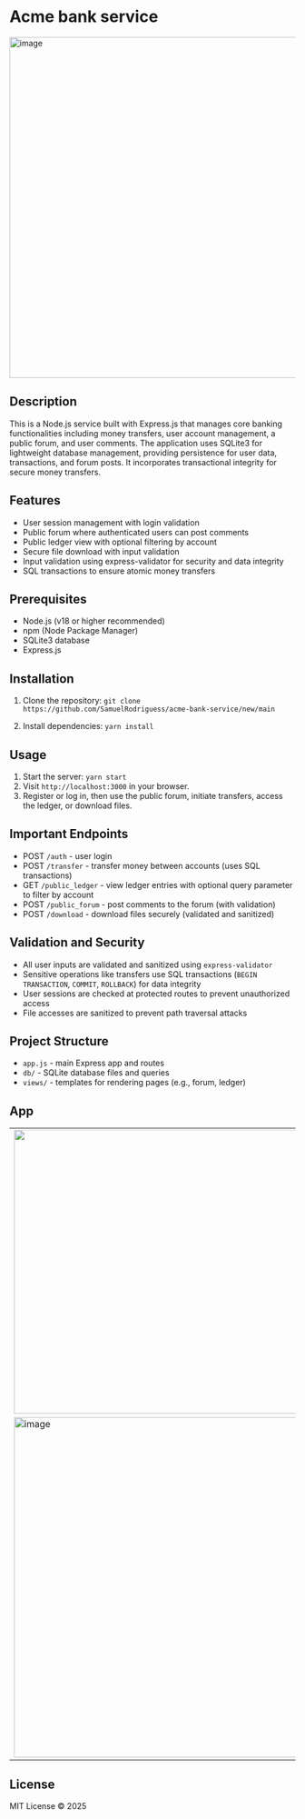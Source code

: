 # Acme bank service
<img width="840" height="600" alt="image" src="https://github.com/user-attachments/assets/f2a776e0-9310-4b03-b29d-3771aedf4c34" />

## Description
This is a Node.js service built with Express.js that manages core banking functionalities including money transfers, user account management, a public forum, and user comments.
The application uses SQLite3 for lightweight database management, providing persistence for user data, transactions, and forum posts. It incorporates transactional integrity
for secure money transfers.
## Features
- User session management with login validation
- Public forum where authenticated users can post comments
- Public ledger view with optional filtering by account
- Secure file download with input validation
- Input validation using express-validator for security and data integrity
- SQL transactions to ensure atomic money transfers

## Prerequisites
- Node.js (v18 or higher recommended)
- npm (Node Package Manager)
- SQLite3 database
- Express.js

## Installation
1. Clone the repository:
   ```git clone https://github.com/SamuelRodriguess/acme-bank-service/new/main```

2. Install dependencies:
   ```yarn install```

## Usage
1. Start the server:
   ```yarn start```
2. Visit `http://localhost:3000` in your browser.
3. Register or log in, then use the public forum, initiate transfers, access the ledger, or download files.

## Important Endpoints
- POST `/auth` - user login
- POST `/transfer` - transfer money between accounts (uses SQL transactions)
- GET `/public_ledger` - view ledger entries with optional query parameter to filter by account
- POST `/public_forum` - post comments to the forum (with validation)
- POST `/download` - download files securely (validated and sanitized)

## Validation and Security
- All user inputs are validated and sanitized using `express-validator`
- Sensitive operations like transfers use SQL transactions (`BEGIN TRANSACTION`, `COMMIT`, `ROLLBACK`) for data integrity
- User sessions are checked at protected routes to prevent unauthorized access
- File accesses are sanitized to prevent path traversal attacks

## Project Structure
- `app.js` - main Express app and routes
- `db/` - SQLite database files and queries
- `views/` - templates for rendering pages (e.g., forum, ledger)
  
## App
  <table>
  <tr>
    <td><img src="https://github.com/user-attachments/assets/f2af4c98-7adf-42d1-a334-e8538f91d0f1" width="500"></td>
    <td><img width="500"  alt="image" src="https://github.com/user-attachments/assets/989fff03-c1a0-4c90-ad13-4b5ba7821fd0" /></td></tr>
    <tr> <td><img width="500"height="599" alt="image" src="https://github.com/user-attachments/assets/f4f351ec-5a33-43fa-9ec2-507eafba006d" /></td>
    <td><img  width="500"height="355" alt="image" src="https://github.com/user-attachments/assets/81a5b034-b351-42d3-b781-1a27ed1ca584" /></td></tr>
</tr>
</table>

## License
MIT License © 2025
